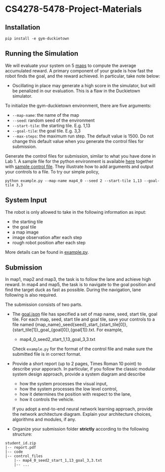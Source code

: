 # CS4278-5478-Project-Materials

## Installation

`pip install -e gym-duckietown`

## Running the Simulation

We will evaluate your system on 5 [maps](./gym-duckietown/gym_duckietown/map_2021/) to compute the average accumulated
reward. A primary component of your grade is how fast the robot finds the goal, and the reward achieved. In particular,
take note below:

- Oscillating in place may generate a high score in the simulator, but will be penalized in our evaluation. This is a
  flaw in the Duckietown simulator.

To initialize the gym-duckietown environment, there are five arguments:

- `--map-name`: the name of the map
- `--seed`: random seed of the environment
- `--start-tile`: the starting tile. E.g. 1,13
- `--goal-tile`: the goal tile. E.g. 3,3
- `--max-steps`: the maximum run step. The default value is 1500. Do not change this default value when you generate the
  control files for submission.

Generate the control files for submission, similar to what you have done in Lab 1. A sample file for the python
environment is available [here](./example.py) together
with [sample control file](./map4_0_seed2_start_1,13_goal_3,3.txt). They illustrate how to add arguments and output your
controls to a file. To try our simple policy,

```
python example.py --map-name map4_0 --seed 2 --start-tile 1,13 --goal-tile 3,3
```

## System Input

The robot is only allowed to take in the following information as input:

- the starting tile
- the goal tile
- a map image
- image observation after each step
- rough robot position after each step

More details can be found in [example.py](./example.py).

## Submission

In map1, map2 and map3, the task is to follow the lane and achieve high reward. In map4 and map5, the task is to
navigate to the goal position and find the target duck as fast as possible. During the navigation, lane following is
also required.

The submission consists of two parts.

- The [goal.json](./goal.json) file has specified a set of map name, seed, start tile, goal tile. For each map, seed,
  start tile and goal tile, save your controls to a file named
  {map_name}\_seed{seed}\_start\_{start_tile\[0\]},{start_tile\[1\]}\_goal\_{goal\[0\]},{goal\[1\]}.txt. For example,
    - map4_0_seed2_start_1,13_goal_3,3.txt

  Check `example.py` for the format of the control file and make sure the submitted file is in correct format.


- Provide a short report (up to 2 pages, Times Roman 10 point) to describe your apporach. In particular, if you follow
  the classic modular system design approach, provide a system diagram and describe
    - how the system processes the visual input,
    - how the system processes the low level control,
    - how it determines the position with respect to the lane,
    - how it controls the vehicle.

  If you adopt a end-to-end neural network learning approach, provide the network architecture diagram. Explain your
  architecture choices, algorithms and modules, if any.

- Organize your submission folder **strictly** according to the following structure:

```
student_id.zip
|-- report.pdf
|-- code
|-- control_files
    |-- map4_0_seed2_start_1,13_goal_3,3.txt
    |-- ...
```

